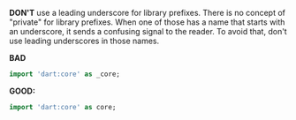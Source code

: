 **DON'T** use a leading underscore for library prefixes.
There is no concept of "private" for library prefixes. When one of those has a
name that starts with an underscore, it sends a confusing signal to the reader. 
To avoid that, don't use leading underscores in those names.

**BAD**
```dart
import 'dart:core' as _core;
```

**GOOD:**
```dart
import 'dart:core' as core;
```
